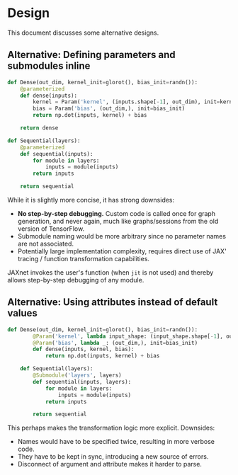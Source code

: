 # Design

This document discusses some alternative designs.

## Alternative: Defining parameters and submodules inline

```python
def Dense(out_dim, kernel_init=glorot(), bias_init=randn()):
    @parameterized
    def dense(inputs):
        kernel = Param('kernel', (inputs.shape[-1], out_dim), init=kernel_init)
        bias = Param('bias', (out_dim,), init=bias_init)
        return np.dot(inputs, kernel) + bias

    return dense

def Sequential(layers):
    @parameterized
    def sequential(inputs):
        for module in layers:
            inputs = module(inputs)
        return inputs

    return sequential
```

While it is slightly more concise, it has strong downsides:
- **No step-by-step debugging.** Custom code is called once for graph generation, and never again,
much like graphs/sessions from the old version of TensorFlow.
- Submodule naming would be more arbitrary since no parameter names are not associated.
- Potentially large implementation complexity, requires direct use of JAX' tracing / function transformation capabilities.

JAXnet invokes the user's function (when `jit` is not used) and thereby allows step-by-step debugging of any module.

## Alternative: Using attributes instead of default values

```python
def Dense(out_dim, kernel_init=glorot(), bias_init=randn()):
        @Param('kernel', lambda input_shape: (input_shape.shape[-1], out_dim), init=kernel_init)
        @Param('bias', lambda _: (out_dim,), init=bias_init)
        def dense(inputs, kernel, bias):
            return np.dot(inputs, kernel) + bias

    def Sequential(layers):
        @Submodule('layers', layers)
        def sequential(inputs, layers):
            for module in layers:
                inputs = module(inputs)
            return inputs

        return sequential
```

This perhaps makes the transformation logic more explicit. Downsides:
- Names would have to be specified twice, resulting in more verbose code.
- They have to be kept in sync, introducing a new source of errors.
- Disconnect of argument and attribute makes it harder to parse.